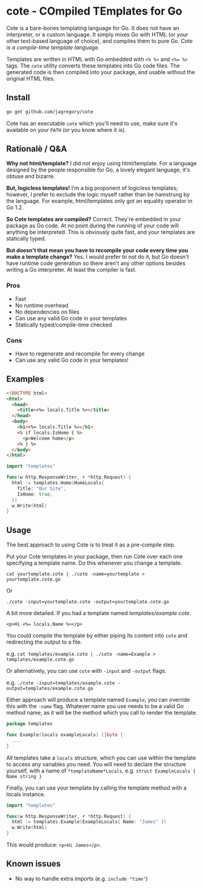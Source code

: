 # cote - COmpiled TEmplates for Go

Cote is a bare-bones templating language for Go. It does not have an interpreter, or a custom language. It simply mixes Go with HTML (or your other text-based language of choice), and compiles them to pure Go. *Cote is a compile-time template language.*

Templates are written in HTML with Go embedded with `<% %>` and `<%= %>` tags. The `cote` utility converts these templates into Go code files. The generated code is then compiled into your package, and usable without the original HTML files.

## Install

```bash
go get github.com/jagregory/cote
```

Cote has an executable `cote` which you'll need to use, make sure it's available on your `PATH` (or you know where it is).

## Rationalè / Q&A

**Why not html/template?** I did not enjoy using html/template. For a language designed by the people responsible for Go, a lovely elegant language, it's obtuse and bizarre.

**But, logicless templates!** I'm a big proponent of logicless templates; however, I prefer to exclude the logic myself rather than be hamstrung by the language. For example, html/templates only got an equality operator in Go 1.2.

**So Cote templates are compiled?** Correct. They're embedded in your package as Go code. At no point during the running of your code will anything be interpreted. This is obviously quite fast, and your templates are statically typed.

**But doesn't that mean you have to recompile your code every time you make a template change?** Yes. I would prefer to not do it, but Go doesn't have runtime code generation so there aren't any other options besides writing a Go interpreter. At least the compiler is fast.

### Pros

  * Fast
  * No runtime overhead
  * No dependencies on files
  * Can use any valid Go code in your templates
  * Statically typed/compile-time checked

### Cons

  * Have to regenerate and recompile for every change
  * Can use any valid Go code in your templates!

## Examples

```html
<!DOCTYPE html>
<html>
  <head>
    <title><%= locals.Title %></title>
  </head>
  <body>
    <h1><%= locals.Title %></h1>
    <% if locals.IsHome { %>
      <p>Welcome home</p>
    <% } %>
  </body>
</html>
```

```go
import "templates"

func(w http.ResponseWriter, r *http.Request) {
  html := templates.Home(HomeLocals{
    Title: "Our Site",
    IsHome: true,
  })
  w.Write(html)
}
```

## Usage

The best approach to using Cote is to treat it as a pre-compile step.

Put your Cote templates in your package, then run Cote over each one specifying a template name. Do this whenever you change a template.

    cat yourtemplate.cote | ./cote -name=yourtemplate > yourtemplate.cote.go

Or

    ./cote -input=yourtemplate.cote -output=yourtemplate.cote.go

A bit more detailed. If you had a template named *templates/example.cote*.

    <p>Hi <%= locals.Name %></p>

You could compile the template by either piping its content into `cote` and redirecting the output to a file.

e.g. `cat templates/example.cote | ./cote -name=Example > templates/example.cote.go`

Or alternatively, you can use `cote` with `-input` and `-output` flags.

e.g. `./cote -input=templates/example.cote -output=templates/example.cote.go`

Either approach will produce a template named `Example`, you can override this with the `-name` flag. Whatever name you use needs to be a valid Go method name, as it will be the method which you call to render the template.

```go
package templates

func Example(locals exampleLocals) []byte {
  ...
}
```

All templates take a `locals` structure, which you can use within the template to access any variables you need. You will need to declare the structure yourself, with a name of `*templateName*Locals`, e.g. `struct ExampleLocals { Name string }`

Finally, you can use your template by calling the template method with a locals instance.

```go
import "templates"

func(w http.ResponseWriter, r *http.Request) {
  html := templates.Example(ExampleLocals{ Name: "James" })
  w.Write(html)
}
```

This would produce: `<p>Hi James</p>`.

## Known issues

  * No way to handle extra imports (e.g. `include "time"`)
